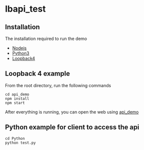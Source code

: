 # lbapi_test
## Installation 
The installation required to run the demo 
* [Nodejs](https://nodejs.org/en/download/)
* [Python3](https://www.python.org/downloads/)
* [Loopback4](https://loopback.io/doc/en/lb4/Getting-started.html)

## Loopback 4 example 

From the root directory, run the following commands 
```
cd api_demo 
npm install
npm start
```

After everything is running, you can open the web using 
[api_demo](http://localhost:3000)

## Python example for client to access the api 
```
cd Python
python test.py 
```
